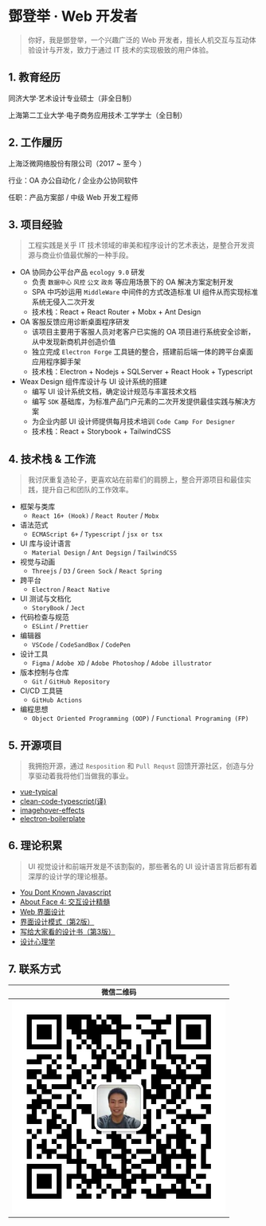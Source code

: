 # 鄧登举 · Web 开发者

> 你好，我是鄧登举，一个兴趣广泛的 Web 开发者，擅长人机交互与互动体验设计与开发，致力于通过 IT 技术的实现极致的用户体验。

## 1. 教育经历

同济大学·艺术设计专业硕士（非全日制）

上海第二工业大学·电子商务应用技术·工学学士（全日制）

## 2. 工作履历

上海泛微网络股份有限公司（2017 ~ 至今 ）

行业：OA 办公自动化 / 企业办公协同软件

任职：产品方案部 / 中级 Web 开发工程师

## 3. 项目经验

> 工程实践是关乎 IT 技术领域的审美和程序设计的艺术表达，是整合开发资源与商业价值最优解的一种手段。

- OA 协同办公平台产品 `ecology 9.0` 研发
  - 负责 `数据中心` `风控` `公文` `政务` 等应用场景下的 OA 解决方案定制开发
  - SPA 中巧妙运用 `MiddleWare` 中间件的方式改造标准 UI 组件从而实现标准系统无侵入二次开发
  - 技术栈：React + React Router + Mobx + Ant Design
- OA 客服反馈应用诊断桌面程序研发
  - 该项目主要用于客服人员对老客户已实施的 OA 项目进行系统安全诊断，从中发现新商机并创造价值
  - 独立完成 `Electron Forge` 工具链的整合，搭建前后端一体的跨平台桌面应用程序脚手架
  - 技术栈：Electron + Nodejs + SQLServer + React Hook + Typescript
- Weax Design 组件库设计与 UI 设计系统的搭建
  - 编写 UI 设计系统文档，确定设计规范与丰富技术文档
  - 编写 `SDK` 基础库，为标准产品门户元素的二次开发提供最佳实践与解决方案
  - 为企业内部 UI 设计师提供每月技术培训 `Code Camp For Designer`
  - 技术栈：React + Storybook + TailwindCSS

## 4. 技术栈 & 工作流

> 我讨厌重复造轮子，更喜欢站在前辈们的肩膀上，整合开源项目和最佳实践，提升自己和团队的工作效率。

- 框架与类库
  - `React 16+ (Hook)` / `React Router` / `Mobx`
- 语法范式
  - `ECMAScript 6+` / `Typescript` / `jsx or tsx`
- UI 库与设计语言 
  - `Material Design` / `Ant Degsign` / `TailwindCSS`
- 视觉与动画
  - `Threejs` / `D3` / `Green Sock` / `React Spring`
- 跨平台
  - `Electron` / `React Native`
- UI 测试与文档化
  - `StoryBook` / `Ject`
- 代码检查与规范
  - `ESLint` / `Prettier`
- 编辑器
  - `VSCode` / `CodeSandBox` / `CodePen`
- 设计工具
  - `Figma` / `Adobe XD` / `Adobe Photoshop` / `Adobe illustrator`
- 版本控制与仓库
  - `Git` / `GitHub Repository`
- CI/CD 工具链
  - `GitHub Actions`
- 编程思想
  - `Object Oriented Programming (OOP)` / `Functional Programing (FP)`

## 5. 开源项目

> 我拥抱开源，通过 `Resposition` 和 `Pull Requst` 回馈开源社区，创造与分享驱动着我将他们当做我的事业。

- [vue-typical](https://github.com/Turkyden/vue-typical)
- [clean-code-typescript(译)](https://github.com/Turkyden/clean-code-typescript)
- [imagehover-effects](https://github.com/Turkyden/imagehover-effects)
- [electron-boilerplate](https://github.com/Turkyden/electron-boilerplate)

## 6. 理论积累

> UI 视觉设计和前端开发是不该割裂的，那些著名的 UI 设计语言背后都有着深厚的设计学的理论根基。

- [You Dont Known Javascript](https://book.douban.com/subject/26383331/)
- [About Face 4: 交互设计精髓](https://book.douban.com/subject/26642302/)
- [Web 界面设计](https://book.douban.com/subject/3821157/)
- [界面设计模式（第2版）](https://book.douban.com/subject/25716088/)
- [写给大家看的设计书（第3版）](https://book.douban.com/subject/3323633/)
- [设计心理学](https://book.douban.com/subject/26102860/)

## 7. 联系方式

| 微信二维码 |
| :------: |
| ![微信](./img/weixin.jpg) |
